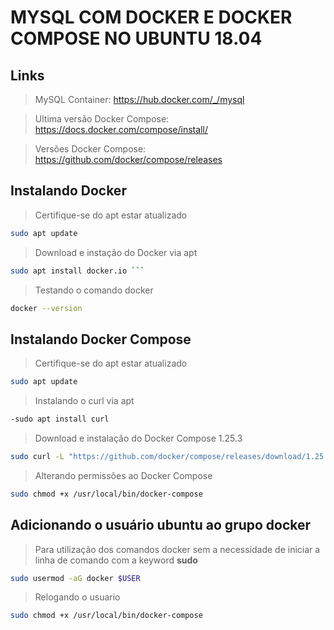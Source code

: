 # MYSQL COM DOCKER E DOCKER COMPOSE NO UBUNTU 18.04

## Links

> MySQL Container: https://hub.docker.com/_/mysql

> Ultima versão Docker Compose: https://docs.docker.com/compose/install/

> Versões Docker Compose:  https://github.com/docker/compose/releases


## Instalando Docker

>  Certifique-se do apt estar atualizado

```sh 
sudo apt update
```

>  Download e instação do Docker via apt

```sh 
sudo apt install docker.io ```
```

> Testando o comando docker

```sh 
docker --version 
```

##  Instalando Docker Compose

>  Certifique-se do apt estar atualizado

```sh 
sudo apt update
```

>  Instalando o curl via apt

```sh
-sudo apt install curl
```

> Download e instalação do Docker Compose 1.25.3

```sh   
sudo curl -L "https://github.com/docker/compose/releases/download/1.25.3/docker-compose-$(uname -s)-$(uname -m)" -o /usr/local/bin/docker-compose 
```

>  Alterando permissões ao Docker Compose

```sh 
sudo chmod +x /usr/local/bin/docker-compose
```

## Adicionando o usuário ubuntu ao grupo docker
> Para utilização dos comandos docker sem a necessidade de iniciar a linha de comando com a keyword **sudo**
```sh 
sudo usermod -aG docker $USER
```
> Relogando o usuario 

```sh 
sudo chmod +x /usr/local/bin/docker-compose
```
